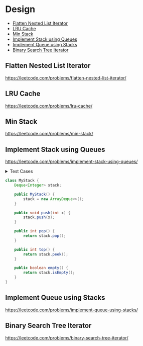 # Design

+ [Flatten Nested List Iterator](#flatten-nested-list-iterator)
+ [LRU Cache](#lru-cache)
+ [Min Stack](#min-stack)
+ [Implement Stack using Queues](#implement-stack-using-queues)
+ [Implement Queue using Stacks](#implement-queue-using-stacks)
+ [Binary Search Tree Iterator](#binary-search-tree-iterator)


## Flatten Nested List Iterator

https://leetcode.com/problems/flatten-nested-list-iterator/

## LRU Cache

https://leetcode.com/problems/lru-cache/

## Min Stack

https://leetcode.com/problems/min-stack/

## Implement Stack using Queues

https://leetcode.com/problems/implement-stack-using-queues/

<details><summary>Test Cases</summary><blockquote>

``` java 
import java.util.ArrayDeque;
import java.util.Arrays;
import java.util.List;
import static org.junit.jupiter.api.Assertions.*;

class MyStackTest {
    @org.junit.jupiter.api.Test
    void testMyStack() {
        MyStack stack = new MyStack();
        stack.push(5);
        stack.push(10);
        stack.push(-2);
        stack.pop();
        List<Integer> list = Arrays.asList(10, 5);
        ArrayDeque<Integer> ad = new ArrayDeque<>(list);
        Arrays.equals(ad.toArray(), stack.stack.toArray());
    }

    @org.junit.jupiter.api.Test
    void testTopOfMyStack() {
        MyStack stack = new MyStack();
        stack.push(5);
        stack.push(10);
        stack.push(-2);
        assertEquals(-2, stack.top());
    }
}
```

</blockquote></details>


``` java
class MyStack {
    Deque<Integer> stack;

    public MyStack() {
        stack = new ArrayDeque<>();
    }

    public void push(int x) {
        stack.push(x);
    }

    public int pop() {
        return stack.pop();
    }

    public int top() {
        return stack.peek();
    }

    public boolean empty() {
        return stack.isEmpty();
    }
}
```


## Implement Queue using Stacks

https://leetcode.com/problems/implement-queue-using-stacks/

## Binary Search Tree Iterator

https://leetcode.com/problems/binary-search-tree-iterator/